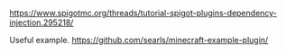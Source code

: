 

https://www.spigotmc.org/threads/tutorial-spigot-plugins-dependency-injection.295218/


Useful example.
https://github.com/searls/minecraft-example-plugin/